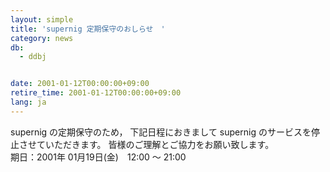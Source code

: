 ```yaml
---
layout: simple
title: 'supernig 定期保守のおしらせ　'
category: news
db:
  - ddbj


date: 2001-01-12T00:00:00+09:00
retire_time: 2001-01-12T00:00:00+09:00
lang: ja
---
```


supernig の定期保守のため， 下記日程におきまして supernig のサービスを停止させていただきます。 皆様のご理解とご協力をお願い致します。<br>期日：2001年 01月19日(金)　12:00 ～ 21:00
